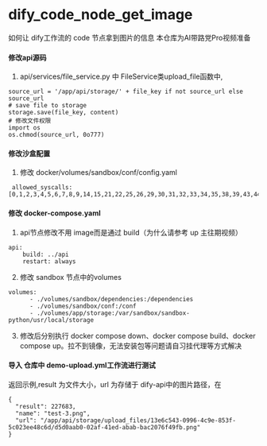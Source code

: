 # dify_code_node_get_image
如何让 dify工作流的 code 节点拿到图片的信息
本仓库为AI带路党Pro视频准备
#### 修改api源码
1. api/services/file_service.py 中 FileService类upload_file函数中,
```
source_url = '/app/api/storage/' + file_key if not source_url else source_url
# save file to storage
storage.save(file_key, content)
# 修改文件权限
import os
os.chmod(source_url, 0o777)
```
#### 修改沙盒配置
1. 修改 docker/volumes/sandbox/conf/config.yaml
  ```
   allowed_syscalls: [0,1,2,3,4,5,6,7,8,9,14,15,21,22,25,26,29,30,31,32,33,34,35,38,39,43,44,45,46,56,57,61,62,63,64,71,72,79,80,94,98,101,131,132,134,135,139,144,146,172,215,222,226,318,334,307,262,16,8,217,1,3,257,0,202,9,12,10,11,15,25,105,106,102,39,110,186,60,231,234,13,16,24,273,274,334,228,96,35,291,233,230,270,201,14,131,318,56,258,83,41,42,49,50,43,44,45,51,47,52,54,271,63,46,307,55,5,72,138,7,281]
   ```
#### 修改 docker-compose.yaml
1. api节点修改不用 image而是通过 build（为什么请参考 up 主往期视频）
```
api:
    build: ../api
    restart: always
```
2. 修改 sandbox 节点中的volumes
```
volumes:
      - ./volumes/sandbox/dependencies:/dependencies
      - ./volumes/sandbox/conf:/conf
      - ./volumes/app/storage:/var/sandbox/sandbox-python/usr/local/storage
```
3. 修改后分别执行 docker compose down、docker compose build、docker compose up。拉不到镜像，无法安装包等问题请自习挂代理等方式解决
#### 导入 仓库中 demo-upload.yml工作流进行测试
返回示例,result 为文件大小，url 为存储于 dify-api中的图片路径，在
```
{
  "result": 227683,
  "name": "test-3.png",
  "url": "/app/api/storage/upload_files/13e6c543-0996-4c9e-853f-5c023ee48c6d/d5d0aab0-02af-41ed-abab-bac2076f49fb.png"
}
```
